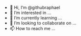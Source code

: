 - 👋 Hi, I’m @githubraphael
- 👀 I’m interested in ...
- 🌱 I’m currently learning ...
- 💞️ I’m looking to collaborate on ...
- 📫 How to reach me ...

<!---
githubraphael/githubraphael is a ✨ special ✨ repository because its `README.md` (this file) appears on your GitHub profile.
You can click the Preview link to take a look at your changes.
--->
